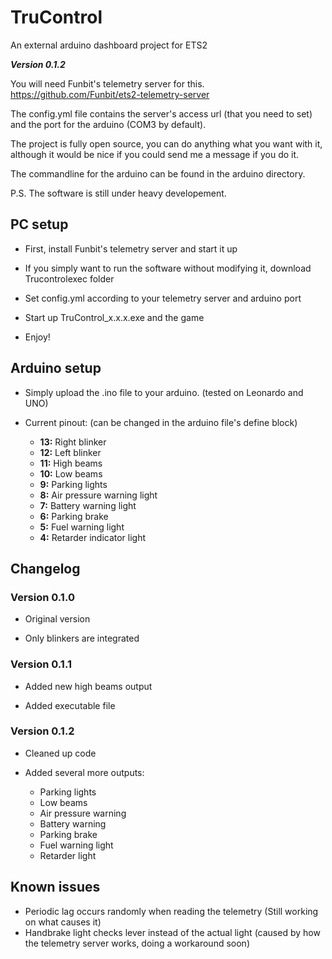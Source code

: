 # TruControl
An external arduino dashboard project for ETS2

***Version 0.1.2***


You will need Funbit's telemetry server for this. https://github.com/Funbit/ets2-telemetry-server

The config.yml file contains the server's access url (that you need to set) and the port for the arduino (COM3 by default).

The project is fully open source, you can do anything what you want with it, although it would be nice if you could send me a message if you do it.

The commandline for the arduino can be found in the arduino directory.

P.S. The software is still under heavy developement.

## PC setup

* First, install Funbit's telemetry server and start it up

* If you simply want to run the software without modifying it, download Trucontrolexec folder

* Set config.yml according to your telemetry server and arduino port

* Start up TruControl_x.x.x.exe and the game

* Enjoy!

## Arduino setup

* Simply upload the .ino file to your arduino. (tested on Leonardo and UNO)

* Current pinout: (can be changed in the arduino file's define block)
  * **13:** Right blinker
  * **12:** Left blinker
  * **11:** High beams
  * **10:** Low beams
  * **9:** Parking lights
  * **8:** Air pressure warning light
  * **7:** Battery warning light
  * **6:** Parking brake
  * **5:** Fuel warning light
  * **4:** Retarder indicator light

## Changelog

### Version 0.1.0
* Original version

* Only blinkers are integrated

### Version 0.1.1
* Added new high beams output

* Added executable file

### Version 0.1.2
* Cleaned up code

* Added several more outputs:

  * Parking lights
  * Low beams
  * Air pressure warning
  * Battery warning
  * Parking brake
  * Fuel warning light
  * Retarder light

## Known issues
* Periodic lag occurs randomly when reading the telemetry (Still working on what causes it)
* Handbrake light checks lever instead of the actual light (caused by how the telemetry server works, doing a workaround soon)
